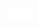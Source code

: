 
<html lang="en">

<head>
  <meta charset="UTF-8">
  <meta name="viewport" content="width=device-width, initial-scale=1.0">
  <title>自由贪吃蛇</title>
  <script src="https://cdnjs.cloudflare.com/ajax/libs/gsap/3.9.1/gsap.min.js"></script>
  <style>
    body,html{padding:0;margin:0;overscroll-behavior:none;overflow:hidden}.links{position:fixed;bottom:10px;right:10px;font-size:18px;font-family:sans-serif;background-color:white;padding:10px}a{text-decoration:none;color:black;margin-left:1em}a:hover{text-decoration:underline}a img.icon{display:inline-block;height:1em;margin:0 0 -0.1em 0.3em}
  </style>
</head>

<body>
  <canvas></canvas>
  <div class="links">
    <a href="https://dev.to/uuuuuulala/coding-an-interactive-and-damn-satisfying-cursor-7-simple-steps-2kb-of-code-1c8b"
      target="_blank">
  </div>
</body>
<script>
  const canvas = document.querySelector("canvas");
  const ctx = canvas.getContext('2d');
  let mouseMoved = false;

  const pointer = {
    x: .5 * window.innerWidth,
    y: .5 * window.innerHeight,
  }
  const params = {
    pointsNumber: 40,
    widthFactor: .3,
    mouseThreshold: .6,
    spring: .4,
    friction: .5
  };

  const trail = new Array(params.pointsNumber);
  for (let i = 0; i < params.pointsNumber; i++) {
    trail[i] = {
      x: pointer.x,
      y: pointer.y,
      dx: 0,
      dy: 0,
    }
  }

  window.addEventListener("click", e => {
    updateMousePosition(e.pageX, e.pageY);
  });
  window.addEventListener("mousemove", e => {
    mouseMoved = true;
    updateMousePosition(e.pageX, e.pageY);
  });
  window.addEventListener("touchmove", e => {
    mouseMoved = true;
    updateMousePosition(e.targetTouches[0].pageX, e.targetTouches[0].pageY);
  });

  function updateMousePosition(eX, eY) {
    pointer.x = eX;
    pointer.y = eY;
  }

  setupCanvas();
  update(0);
  window.addEventListener("resize", setupCanvas);


  function update(t) {

    if (!mouseMoved) {
      pointer.x = (.5 + .3 * Math.cos(.002 * t) * (Math.sin(.005 * t))) * window.innerWidth;
      pointer.y = (.5 + .2 * (Math.cos(.005 * t)) + .1 * Math.cos(.01 * t)) * window.innerHeight;
    }

    ctx.clearRect(0, 0, canvas.width, canvas.height);
    trail.forEach((p, pIdx) => {
      const prev = pIdx === 0 ? pointer : trail[pIdx - 1];
      const spring = pIdx === 0 ? .4 * params.spring : params.spring;
      p.dx += (prev.x - p.x) * spring;
      p.dy += (prev.y - p.y) * spring;
      p.dx *= params.friction;
      p.dy *= params.friction;
      p.x += p.dx;
      p.y += p.dy;
    });

    ctx.lineCap = "round";
    ctx.beginPath();
    ctx.moveTo(trail[0].x, trail[0].y);

    for (let i = 1; i < trail.length - 1; i++) {
      const xc = .5 * (trail[i].x + trail[i + 1].x);
      const yc = .5 * (trail[i].y + trail[i + 1].y);
      ctx.quadraticCurveTo(trail[i].x, trail[i].y, xc, yc);
      ctx.lineWidth = params.widthFactor * (params.pointsNumber - i);
      ctx.stroke();
    }
    ctx.lineTo(trail[trail.length - 1].x, trail[trail.length - 1].y);
    ctx.stroke();

    window.requestAnimationFrame(update);
  }

  function setupCanvas() {
    canvas.width = window.innerWidth;
    canvas.height = window.innerHeight;
  }
</script>
</html>
